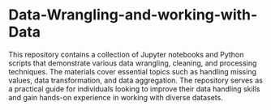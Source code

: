 # Data-Wrangling-and-working-with-Data
This repository contains a collection of Jupyter notebooks and Python scripts that demonstrate various data wrangling, cleaning, and processing techniques. The materials cover essential topics such as handling missing values, data transformation, and data aggregation. The repository serves as a practical guide for individuals looking to improve their data handling skills and gain hands-on experience in working with diverse datasets.
